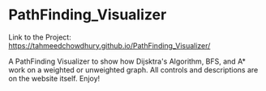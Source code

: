 # PathFinding_Visualizer

Link to the Project: https://tahmeedchowdhury.github.io/PathFinding_Visualizer/

A PathFinding Visualizer to show how Dijsktra's Algorithm, BFS, and A* work on a weighted or unweighted graph. All controls and descriptions are on the website itself. Enjoy!

